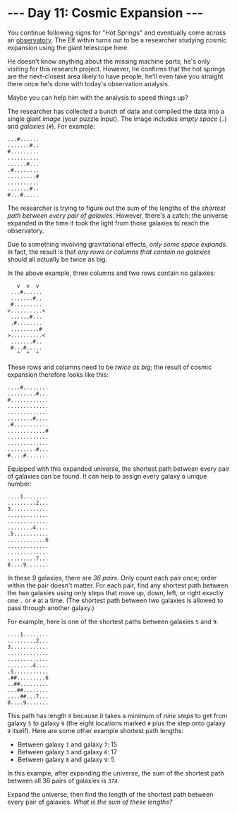 # --- Day 11: Cosmic Expansion ---

You continue following signs for "Hot Springs" and eventually come
across an <a href="https://en.wikipedia.org/wiki/Observatory"
target="_blank">observatory</a>. The Elf within turns out to be a
researcher studying cosmic expansion using the giant telescope here.

He doesn't know anything about the missing machine parts; he's only
visiting for this research project. However, he confirms that the hot
springs are the next-closest area likely to have people; he'll even take
you straight there once he's done with today's observation analysis.

Maybe you can help him with the analysis to speed things up?

The researcher has collected a bunch of data and compiled the data into
a single giant *image* (your puzzle input). The image includes *empty
space* (`.`) and *galaxies* (`#`). For example:

    ...#......
    .......#..
    #.........
    ..........
    ......#...
    .#........
    .........#
    ..........
    .......#..
    #...#.....

The researcher is trying to figure out the sum of the lengths of the
*shortest path between every pair of galaxies*. However, there's a
catch: the universe expanded in the time it took the light from those
galaxies to reach the observatory.

Due to something involving gravitational effects, *only some space
expands*. In fact, the result is that *any rows or columns that contain
no galaxies* should all actually be twice as big.

In the above example, three columns and two rows contain no galaxies:

       v  v  v
     ...#......
     .......#..
     #.........
    >..........<
     ......#...
     .#........
     .........#
    >..........<
     .......#..
     #...#.....
       ^  ^  ^

These rows and columns need to be *twice as big*; the result of cosmic
expansion therefore looks like this:

    ....#........
    .........#...
    #............
    .............
    .............
    ........#....
    .#...........
    ............#
    .............
    .............
    .........#...
    #....#.......

Equipped with this expanded universe, the shortest path between every
pair of galaxies can be found. It can help to assign every galaxy a
unique number:

    ....1........
    .........2...
    3............
    .............
    .............
    ........4....
    .5...........
    ............6
    .............
    .............
    .........7...
    8....9.......

In these 9 galaxies, there are *36 pairs*. Only count each pair once;
order within the pair doesn't matter. For each pair, find any shortest
path between the two galaxies using only steps that move up, down, left,
or right exactly one `.` or `#` at a time. (The shortest path between
two galaxies is allowed to pass through another galaxy.)

For example, here is one of the shortest paths between galaxies `5` and
`9`:

    ....1........
    .........2...
    3............
    .............
    .............
    ........4....
    .5...........
    .##.........6
    ..##.........
    ...##........
    ....##...7...
    8....9.......

This path has length *`9`* because it takes a minimum of *nine steps* to
get from galaxy `5` to galaxy `9` (the eight locations marked `#` plus
the step onto galaxy `9` itself). Here are some other example shortest
path lengths:

- Between galaxy `1` and galaxy `7`: 15
- Between galaxy `3` and galaxy `6`: 17
- Between galaxy `8` and galaxy `9`: 5

In this example, after expanding the universe, the sum of the shortest
path between all 36 pairs of galaxies is *`374`*.

Expand the universe, then find the length of the shortest path between
every pair of galaxies. *What is the sum of these lengths?*
